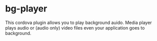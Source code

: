 # bg-player
This cordova plugin allows you to play background auido. Media player plays audio or (audio only) video files even your application goes to background.
